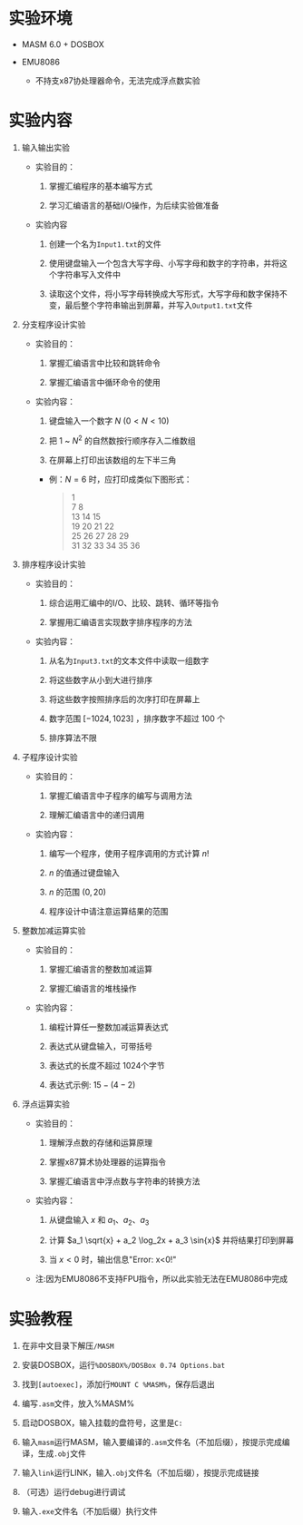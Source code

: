 # 实验环境

* MASM 6.0 + DOSBOX

* EMU8086

    * 不持支x87协处理器命令，无法完成浮点数实验

# 实验内容

1. 输入输出实验

    * 实验目的：

        1. 掌握汇编程序的基本编写方式
        
        2. 学习汇编语言的基础I/O操作，为后续实验做准备

    * 实验内容

        1. 创建一个名为`Input1.txt`的文件
        
        2. 使用键盘输入一个包含大写字母、小写字母和数字的字符串，并将这个字符串写入文件中
        
        3. 读取这个文件，将小写字母转换成大写形式，大写字母和数字保持不变，最后整个字符串输出到屏幕，并写入`Output1.txt`文件

2. 分支程序设计实验

    * 实验目的：

        1. 掌握汇编语言中比较和跳转命令
        
        2. 掌握汇编语言中循环命令的使用

    * 实验内容：

        1. 键盘输入一个数字 $N$ $(0 < N < 10)$
        
        2. 把 $1$ ~ $N^2$ 的自然数按行顺序存入二维数组
        
        3. 在屏幕上打印出该数组的左下半三角

        * 例：$N = 6$ 时，应打印成类似下图形式：
            > 1  
            > 7 8  
            > 13 14 15  
            > 19 20 21 22  
            > 25 26 27 28 29  
            > 31 32 33 34 35 36  

3. 排序程序设计实验

    * 实验目的：
        
        1. 综合运用汇编中的I/O、比较、跳转、循环等指令
        
        2. 掌握用汇编语言实现数字排序程序的方法
    
    * 实验内容：
        
        1. 从名为`Input3.txt`的文本文件中读取一组数字
        
        2. 将这些数字从小到大进行排序
        
        3. 将这些数字按照排序后的次序打印在屏幕上
        
        4. 数字范围 $[-1024,1023]$ ，排序数字不超过 $100$ 个
        
        5. 排序算法不限

4. 子程序设计实验

    * 实验目的：

        1. 掌握汇编语言中子程序的编写与调用方法
        
        2. 理解汇编语言中的递归调用
    
    * 实验内容：
        
        1. 编写一个程序，使用子程序调用的方式计算 $n!$ 
        
        2. $n$ 的值通过键盘输入
        
        3. $n$ 的范围 $(0,20)$
        
        4. 程序设计中请注意运算结果的范围

5. 整数加减运算实验

    * 实验目的：
        
        1. 掌握汇编语言的整数加减运算
        
        2. 掌握汇编语言的堆栈操作

    * 实验内容：
        
        1. 编程计算任一整数加减运算表达式
        
        2. 表达式从键盘输入，可带括号
        
        3. 表达式的长度不超过 $1024$个字节
        
        4. 表达式示例: $15-(4-2)$

6. 浮点运算实验

    * 实验目的：
        
        1. 理解浮点数的存储和运算原理
        
        2. 掌握x87算术协处理器的运算指令
        
        3. 掌握汇编语言中浮点数与字符串的转换方法
    
    * 实验内容：
        
        1. 从键盘输入 $x$ 和 $a_1$、$a_2$、$a_3$
        
        2. 计算 $a_1 \sqrt{x} + a_2 \log_2x + a_3 \sin{x}$ 并将结果打印到屏幕
        
        3. 当 $x<0$ 时，输出信息"Error: x<0!"

    * 注:因为EMU8086不支持FPU指令，所以此实验无法在EMU8086中完成

# 实验教程

1. 在非中文目录下解压`/MASM`

2. 安装DOSBOX，运行`%DOSBOX%/DOSBox 0.74 Options.bat`

3. 找到`[autoexec]`，添加行`MOUNT C %MASM%`，保存后退出

4. 编写`.asm`文件，放入%MASM%

5. 启动DOSBOX，输入挂载的盘符号，这里是`C:`

6. 输入`masm`运行MASM，输入要编译的`.asm`文件名（不加后缀），按提示完成编译，生成`.obj`文件

7. 输入`link`运行LINK，输入`.obj`文件名（不加后缀），按提示完成链接

8. （可选）运行debug进行调试

9. 输入`.exe`文件名（不加后缀）执行文件

